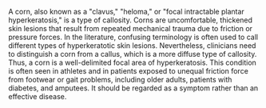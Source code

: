 A corn, also known as a "clavus," "heloma," or "focal intractable plantar hyperkeratosis," is a type of callosity. Corns are uncomfortable, thickened skin lesions that result from repeated mechanical trauma due to friction or pressure forces. In the literature, confusing terminology is often used to call different types of hyperkeratotic skin lesions. Nevertheless, clinicians need to distinguish a corn from a callus, which is a more diffuse type of callosity. Thus, a corn is a well-delimited focal area of hyperkeratosis. This condition is often seen in athletes and in patients exposed to unequal friction force from footwear or gait problems, including older adults, patients with diabetes, and amputees. It should be regarded as a symptom rather than an effective disease.